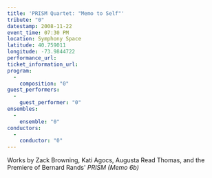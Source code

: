 ```yaml
---
title: 'PRISM Quartet: "Memo to Self"'
tribute: "0"
datestamp: 2008-11-22
event_time: 07:30 PM
location: Symphony Space
latitude: 40.759011
longitude: -73.9844722
performance_url: 
ticket_information_url: 
program: 
  -
    composition: "0"
guest_performers: 
  -
    guest_performer: "0"
ensembles: 
  -
    ensemble: "0"
conductors: 
  -
    conductor: "0"
---
```

Works by Zack Browning, Kati Agocs, Augusta Read Thomas, and the Premiere of Bernard Rands' <em>PRISM (Memo 6b)</em>